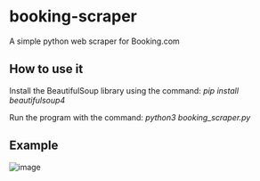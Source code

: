 # booking-scraper
A simple python web scraper for Booking.com

## How to use it
Install the BeautifulSoup library using the command: *pip install beautifulsoup4*

Run the program with the command: *python3 booking_scraper.py*

## Example
![image](https://user-images.githubusercontent.com/111648319/201162616-dcc666e3-37a4-496d-ba11-e5bd1fc927f9.png)
